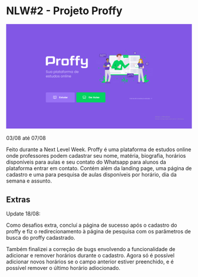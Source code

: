 # NLW#2 - Projeto Proffy 

![Página Inicial da aplicação](./img/landing-page.png)

03/08 até 07/08

Feito durante a Next Level Week. Proffy é uma plataforma de estudos online onde professores podem cadastrar seu nome, matéria, biografia, horários disponíveis para aulas e seu contato do Whatsapp para alunos da plataforma entrar em contato.
Contém além  da landing page, uma página de cadastro e uma para pesquisa de aulas disponíveis por horário, dia da semana e assunto.

## Extras

Update 18/08:

Como desafios extra, concluí a página de sucesso após o cadastro do proffy e  fiz o redirecionamento à página de pesquisa com os parâmetros de busca do proffy cadastrado.

Também finalizei a correção de bugs envolvendo a funcionalidade de adicionar e remover horários durante o cadastro. Agora só é possível adicionar novos horários se o campo anterior estiver preenchido, e é possível remover o último horário adiocionado.
